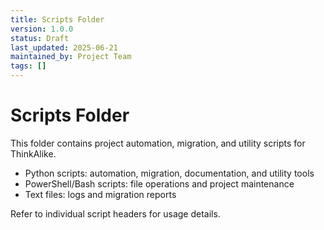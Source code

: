 ```yaml
---
title: Scripts Folder
version: 1.0.0
status: Draft
last_updated: 2025-06-21
maintained_by: Project Team
tags: []
---
```


# Scripts Folder

This folder contains project automation, migration, and utility scripts for ThinkAlike.

- Python scripts: automation, migration, documentation, and utility tools
- PowerShell/Bash scripts: file operations and project maintenance
- Text files: logs and migration reports

Refer to individual script headers for usage details.
